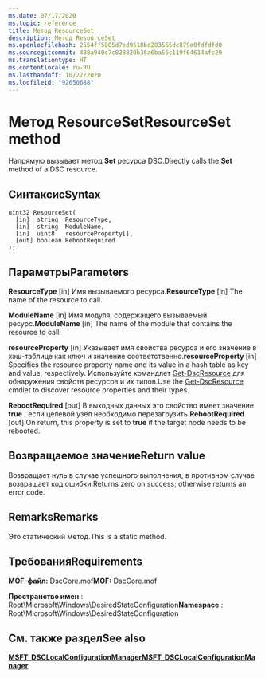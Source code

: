 ```yaml
---
ms.date: 07/17/2020
ms.topic: reference
title: Метод ResourceSet
description: Метод ResourceSet
ms.openlocfilehash: 2554ff5805d7ed9518bd283565dc879a0fdfdfd0
ms.sourcegitcommit: 488a940c7c828820b36a6ba56c119f64614afc29
ms.translationtype: HT
ms.contentlocale: ru-RU
ms.lasthandoff: 10/27/2020
ms.locfileid: "92650688"
---
```

# <a name="resourceset-method"></a><span data-ttu-id="5b864-103">Метод ResourceSet</span><span class="sxs-lookup"><span data-stu-id="5b864-103">ResourceSet method</span></span>

<span data-ttu-id="5b864-104">Напрямую вызывает метод **Set** ресурса DSC.</span><span class="sxs-lookup"><span data-stu-id="5b864-104">Directly calls the **Set** method of a DSC resource.</span></span>

## <a name="syntax"></a><span data-ttu-id="5b864-105">Синтаксис</span><span class="sxs-lookup"><span data-stu-id="5b864-105">Syntax</span></span>

```mof
uint32 ResourceSet(
  [in]  string  ResourceType,
  [in]  string  ModuleName,
  [in]  uint8   resourceProperty[],
  [out] boolean RebootRequired
);
```

## <a name="parameters"></a><span data-ttu-id="5b864-106">Параметры</span><span class="sxs-lookup"><span data-stu-id="5b864-106">Parameters</span></span>

<span data-ttu-id="5b864-107">**ResourceType** \[in\] Имя вызываемого ресурса.</span><span class="sxs-lookup"><span data-stu-id="5b864-107">**ResourceType** \[in\] The name of the resource to call.</span></span>

<span data-ttu-id="5b864-108">**ModuleName** \[in\] Имя модуля, содержащего вызываемый ресурс.</span><span class="sxs-lookup"><span data-stu-id="5b864-108">**ModuleName** \[in\] The name of the module that contains the resource to call.</span></span>

<span data-ttu-id="5b864-109">**resourceProperty** \[in\] Указывает имя свойства ресурса и его значение в хэш-таблице как ключ и значение соответственно.</span><span class="sxs-lookup"><span data-stu-id="5b864-109">**resourceProperty** \[in\] Specifies the resource property name and its value in a hash table as key and value, respectively.</span></span> <span data-ttu-id="5b864-110">Используйте командлет [Get-DscResource](/powershell/module/PSDesiredStateConfiguration/Get-DscResource) для обнаружения свойств ресурсов и их типов.</span><span class="sxs-lookup"><span data-stu-id="5b864-110">Use the [Get-DscResource](/powershell/module/PSDesiredStateConfiguration/Get-DscResource) cmdlet to discover resource properties and their types.</span></span>

<span data-ttu-id="5b864-111">**RebootRequired** \[out\] В выходных данных это свойство имеет значение **true** , если целевой узел необходимо перезагрузить.</span><span class="sxs-lookup"><span data-stu-id="5b864-111">**RebootRequired** \[out\] On return, this property is set to **true** if the target node needs to be rebooted.</span></span>

## <a name="return-value"></a><span data-ttu-id="5b864-112">Возвращаемое значение</span><span class="sxs-lookup"><span data-stu-id="5b864-112">Return value</span></span>

<span data-ttu-id="5b864-113">Возвращает нуль в случае успешного выполнения; в противном случае возвращает код ошибки.</span><span class="sxs-lookup"><span data-stu-id="5b864-113">Returns zero on success; otherwise returns an error code.</span></span>

## <a name="remarks"></a><span data-ttu-id="5b864-114">Remarks</span><span class="sxs-lookup"><span data-stu-id="5b864-114">Remarks</span></span>

<span data-ttu-id="5b864-115">Это статический метод.</span><span class="sxs-lookup"><span data-stu-id="5b864-115">This is a static method.</span></span>

## <a name="requirements"></a><span data-ttu-id="5b864-116">Требования</span><span class="sxs-lookup"><span data-stu-id="5b864-116">Requirements</span></span>

<span data-ttu-id="5b864-117">**MOF-файл:** DscCore.mof</span><span class="sxs-lookup"><span data-stu-id="5b864-117">**MOF:** DscCore.mof</span></span>

<span data-ttu-id="5b864-118">**Пространство имен** : Root\Microsoft\Windows\DesiredStateConfiguration</span><span class="sxs-lookup"><span data-stu-id="5b864-118">**Namespace** : Root\Microsoft\Windows\DesiredStateConfiguration</span></span>

## <a name="see-also"></a><span data-ttu-id="5b864-119">См. также раздел</span><span class="sxs-lookup"><span data-stu-id="5b864-119">See also</span></span>

[<span data-ttu-id="5b864-120">**MSFT_DSCLocalConfigurationManager**</span><span class="sxs-lookup"><span data-stu-id="5b864-120">**MSFT_DSCLocalConfigurationManager**</span></span>](msft-dsclocalconfigurationmanager.md)
